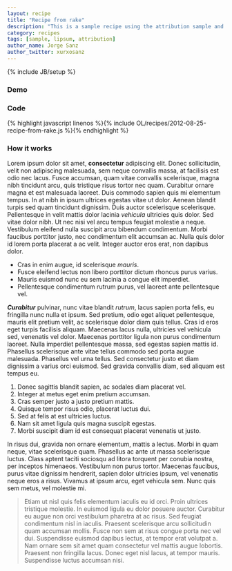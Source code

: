 ```yaml
---
layout: recipe
title: "Recipe from rake"
description: "This is a sample recipe using the attribution sample and placing some random text for site design"
category: recipes
tags: [sample, lipsum, attribution]
author_name: Jorge Sanz
author_twitter: xurxosanz
---
```

{% include JB/setup %}

### Demo
<!-- map to demo the code -->
<div class="smallmap" id="map">
</div>
<!-- code loaded from recipe metadata -->
<script type="text/javascript">
{% include OL/recipes/2012-08-25-recipe-from-rake.js %}
</script>

### Code
{% highlight javascript linenos %}{% include OL/recipes/2012-08-25-recipe-from-rake.js %}{% endhighlight %}

### How it works

Lorem ipsum dolor sit amet, **consectetur** adipiscing elit. Donec sollicitudin, velit non adipiscing malesuada, sem neque convallis massa, at facilisis est odio nec lacus. Fusce accumsan, quam vitae convallis scelerisque, magna nibh tincidunt arcu, quis tristique risus tortor nec quam. Curabitur ornare magna et est malesuada laoreet. Duis commodo sapien quis mi elementum tempus. In at nibh in ipsum ultrices egestas vitae ut dolor. Aenean blandit turpis sed quam tincidunt dignissim. Duis auctor scelerisque scelerisque. Pellentesque in velit mattis dolor lacinia *vehicula* ultricies quis dolor. Sed vitae dolor nibh. Ut nec nisi vel arcu tempus feugiat molestie a neque. Vestibulum eleifend nulla suscipit arcu bibendum condimentum. Morbi faucibus porttitor justo, nec condimentum elit accumsan ac. Nulla quis dolor id lorem porta placerat a ac velit. Integer auctor eros erat, non dapibus dolor.


- Cras in enim augue, id scelerisque *mauris*.
- Fusce eleifend lectus non libero porttitor dictum rhoncus purus varius.
- Mauris euismod nunc eu sem lacinia a congue elit imperdiet.
- Pellentesque condimentum rutrum purus, vel laoreet ante pellentesque vel.

***Curabitur*** pulvinar, nunc vitae blandit *rutrum*, lacus sapien porta felis, eu fringilla nunc nulla et ipsum. Sed pretium, odio eget aliquet pellentesque, mauris elit pretium velit, ac scelerisque dolor diam quis tellus. Cras id eros eget turpis facilisis aliquam. Maecenas lacus nulla, ultricies vel vehicula sed, venenatis vel dolor. Maecenas porttitor ligula non purus condimentum laoreet. Nulla imperdiet pellentesque massa, sed egestas sapien mattis id. Phasellus scelerisque ante vitae tellus commodo sed porta augue malesuada. Phasellus vel urna tellus. Sed consectetur justo et diam dignissim a varius orci euismod. Sed gravida convallis diam, sed aliquam est tempus eu.

1. Donec sagittis blandit sapien, ac sodales diam placerat vel.
2. Integer at metus eget enim pretium accumsan.
3. Cras semper justo a justo pretium mattis.
4. Quisque tempor risus odio, placerat luctus dui.
5. Sed at felis at est ultricies luctus.
6. Nam sit amet ligula quis magna suscipit egestas.
7. Morbi suscipit diam id est consequat placerat venenatis ut justo.

In risus dui, gravida non ornare elementum, mattis a lectus. Morbi in quam neque, vitae scelerisque quam. Phasellus ac ante ut massa scelerisque luctus. Class aptent taciti sociosqu ad litora torquent per conubia nostra, per inceptos himenaeos. Vestibulum non purus tortor. Maecenas faucibus, purus vitae dignissim hendrerit, sapien dolor ultricies ipsum, vel venenatis neque eros a risus. Vivamus at ipsum arcu, eget vehicula sem. Nunc quis sem metus, vel molestie mi.


> Etiam ut nisl quis felis elementum iaculis eu id orci. Proin ultrices tristique molestie. In euismod ligula eu dolor posuere auctor. Curabitur eu augue non orci vestibulum pharetra at ac risus. Sed feugiat condimentum nisl in iaculis. Praesent scelerisque arcu sollicitudin quam accumsan mollis. Fusce non sem at risus congue porta nec vel dui. Suspendisse euismod dapibus lectus, at tempor erat volutpat a. Nam ornare sem sit amet quam consectetur vel mattis augue lobortis. Praesent non fringilla lacus. Donec eget nisl lacus, at tempor mauris. Suspendisse luctus accumsan nisi.


